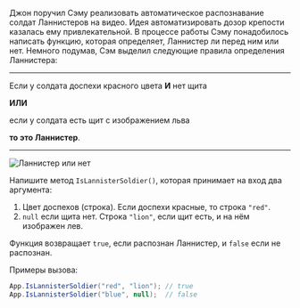 
Джон поручил Сэму реализовать автоматическое распознавание солдат Ланнистеров на видео. Идея автоматизировать дозор крепости казалась ему привлекательной. В процессе работы Сэму понадобилось написать функцию, которая определяет, Ланнистер ли перед ним или нет. Немного подумав, Сэм выделил следующие правила определения Ланнистера:

---

Если у солдата доспехи красного цвета **И** нет щита

**ИЛИ**

если у солдата есть щит с изображением льва

**то это Ланнистер**.

---

![Ланнистер или нет](https://i.imgur.com/x08CIAC.jpg)

Напишите метод `IsLannisterSoldier()`, которая принимает на вход два аргумента:

1. Цвет доспехов (строка). Если доспехи красные, то строка `"red"`.
2. `null` если щита нет. Строка `"lion"`, если щит есть, и на нём изображен лев.

Функция возвращает `true`, если распознан Ланнистер, и `false` если не распознан.

Примеры вызова:

```cs
App.IsLannisterSoldier("red", "lion"); // true
App.IsLannisterSoldier("blue", null);  // false
```
